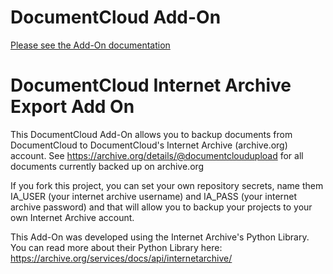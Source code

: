 
# DocumentCloud Add-On

[Please see the Add-On documentation](https://github.com/MuckRock/documentcloud-hello-world-addon/wiki/)

# DocumentCloud Internet Archive Export Add On

This DocumentCloud Add-On allows you to backup documents from DocumentCloud to DocumentCloud's Internet Archive (archive.org) account. 
See https://archive.org/details/@documentcloudupload for all documents currently backed up on archive.org 

If you fork this project, you can set your own repository secrets, name them IA_USER (your internet archive username) and IA_PASS (your internet archive password) and that will allow you to backup your projects to your own Internet Archive account. 

This Add-On was developed using the Internet Archive's Python Library. You can read more about their Python Library here:
https://archive.org/services/docs/api/internetarchive/
